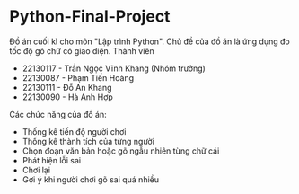 # Python-Final-Project
Đồ án cuối kì cho môn "Lập trình Python". Chủ đề của đồ án là ứng dụng đo tốc độ gõ chữ có giao diện.
Thành viên
  - 22130117 - Trần Ngọc Vĩnh Khang (Nhóm trưởng)
  - 22130087 - Phạm Tiến Hoàng
  - 22130111 - Đỗ An Khang
  - 22130090 - Hà Anh Hợp

Các chức năng của đồ án:
  - Thống kê tiến độ người chơi
  - Thống kê thành tích của từng người
  - Chọn đoạn văn bản hoặc gõ ngẫu nhiên từng chữ cái
  - Phát hiện lỗi sai
  - Chơi lại
  - Gợi ý khi người chơi gõ sai quá nhiều
